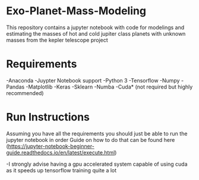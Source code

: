 # Exo-Planet-Mass-Modeling
This repository contains a jupyter notebook with code for modelings and estimating the masses of hot and cold jupiter class planets with unknown masses from the kepler telescope project

# Requirements
-Anaconda
-Juypter Notebook support
-Python 3
-Tensorflow
-Numpy
-Pandas
-Matplotlib
-Keras
-Sklearn
-Numba
-Cuda* (not required but highly recommended)


# Run Instructions
Assuming you have all the requirements you should just be able to run the jupyter notebook in order
Guide on how to do that can be found here (https://jupyter-notebook-beginner-guide.readthedocs.io/en/latest/execute.html)

-I strongly advise having a gpu accelerated system capable of using cuda as it speeds up tensorflow training quite a lot